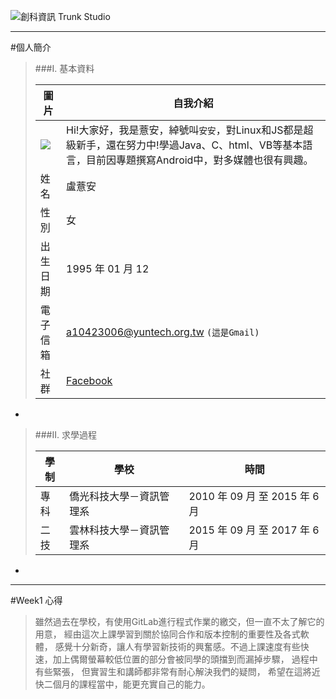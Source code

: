 ![創科資訊 Trunk Studio](https://github.com/a10423006/git-test2/blob/master/annie/13391513_647568472064110_6868875354989040377_o.png?raw=true.jpg "Trunk Studio")
* * *
#個人簡介

>###I. 基本資料
>
>|圖片|自我介紹|
>| ---    | --- |
>|![](https://github.com/a10423006/git-test2/blob/master/annie/1.jpg?raw=true.jpg)|Hi!大家好，我是薏安，綽號叫`安安`，對Linux和JS都是超級新手，還在努力中!學過Java、C、html、VB等基本語言，目前因專題撰寫Android中，對多媒體也很有興趣。|
>|姓名    |盧薏安|
>|性別    |女|
>|出生日期|1995 年 01 月 12|
>|電子信箱|a10423006@yuntech.org.tw `(這是Gmail)`|
>|社群|[Facebook](https://www.facebook.com/profile.php?id=100000406054026 "盧薏安")|

-
>###II. 求學過程
>
>|學制 |學校 |時間 |
>| --- | --- | --- |
>|專科 |僑光科技大學－資訊管理系|2010 年 09 月 至 2015 年 6 月|
>|二技 |雲林科技大學－資訊管理系|2015 年 09 月 至 2017 年 6 月|

-
* * *
#Week1 心得


>雖然過去在學校，有使用GitLab進行程式作業的繳交，但一直不太了解它的用意，
經由這次上課學習到關於協同合作和版本控制的重要性及各式軟體，
感覺十分新奇，讓人有學習新技術的興奮感。不過上課速度有些快速，加上偶爾螢幕較低位置的部分會被同學的頭擋到而漏掉步驟，
過程中有些緊張，
但實習生和講師都非常有耐心解決我們的疑問，
希望在這將近快二個月的課程當中，能更充實自己的能力。

